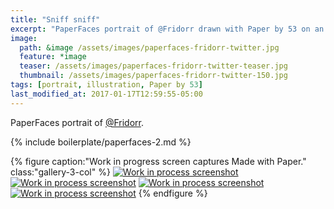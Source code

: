 ```yaml
---
title: "Sniff sniff"
excerpt: "PaperFaces portrait of @Fridorr drawn with Paper by 53 on an iPad."
image: 
  path: &image /assets/images/paperfaces-fridorr-twitter.jpg 
  feature: *image
  teaser: /assets/images/paperfaces-fridorr-twitter-teaser.jpg
  thumbnail: /assets/images/paperfaces-fridorr-twitter-150.jpg
tags: [portrait, illustration, Paper by 53]
last_modified_at: 2017-01-17T12:59:55-05:00
---
```


PaperFaces portrait of [@Fridorr](https://twitter.com/Fridorr).

{% include boilerplate/paperfaces-2.md %}

{% figure caption:"Work in progress screen captures Made with Paper." class:"gallery-3-col" %}
[![Work in process screenshot](/assets/images/paperfaces-fridorr-process-1-600.jpg)](/assets/images/paperfaces-fridorr-process-1-lg.jpg) [![Work in process screenshot](/assets/images/paperfaces-fridorr-process-2-600.jpg)](/assets/images/paperfaces-fridorr-process-2-lg.jpg) [![Work in process screenshot](/assets/images/paperfaces-fridorr-process-3-600.jpg)](/assets/images/paperfaces-fridorr-process-3-lg.jpg) [![Work in process screenshot](/assets/images/paperfaces-fridorr-process-4-600.jpg)](/assets/images/paperfaces-fridorr-process-4-lg.jpg)
{% endfigure %}
